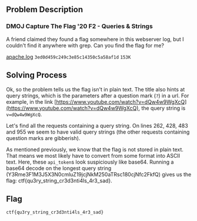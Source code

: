 ## Problem Description
### DMOJ Capture The Flag '20 F2 - Queries & Strings
A friend claimed they found a flag somewhere in this webserver log, but I couldn't find it anywhere with grep. Can you find the flag for me?

[apache.log](https://static.dmoj.ca/data/ctf/ectf20/3ed0d459c249c3e85c14350c5a58af1d-apache.log) `3ed0d459c249c3e85c14350c5a58af1d` `153K`

## Solving Process
Ok, so the problem tells us the flag isn't in plain text. The title also hints at query strings, which is the parameters after a question mark (`?`) in a url. For example, in the link [https://www.youtube.com/watch?v=dQw4w9WgXcQ](https://www.youtube.com/watch?v=dQw4w9WgXcQ), the query string is `v=dQw4w9WgXcQ`.

Let's find all the requests containing a query string. On lines 262, 428, 483 and 955 we seem to have valid query strings (the other requests containing question marks are gibberish).

As mentioned previously, we know that the flag is not stored in plain text. That means we most likely have to convert from some format into ASCII text. Here, these `api_token`s look suspiciously like base64. Running a base64 decode on the longest query string (Y3Rme3F1M3J5X3N0cmluZ19jcjNkM250aTRsc180cjNfc2FkfQ) gives us the flag: ctf{qu3ry_string_cr3d3nti4ls_4r3_sad}.

## Flag
`ctf{qu3ry_string_cr3d3nti4ls_4r3_sad}`

